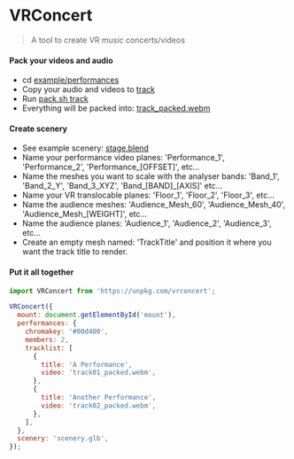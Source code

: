 VRConcert
==

> A tool to create VR music concerts/videos

#### Pack your videos and audio

 * cd [example/performances](https://github.com/danielesteban/vrconcert/tree/master/example/performances)
 * Copy your audio and videos to [track](https://github.com/danielesteban/vrconcert/tree/master/example/performances/track)
 * Run [pack.sh track](https://github.com/danielesteban/vrconcert/blob/master/example/performances/pack.sh)
 * Everything will be packed into: [track_packed.webm](https://github.com/danielesteban/vrconcert/blob/master/example/performances/track_packed.webm)

#### Create scenery

 * See example scenery: [stage.blend](https://github.com/danielesteban/vrconcert/blob/master/example/scenery/stage.blend)
 * Name your performance video planes: 'Performance_1', 'Performance_2', 'Performance_[OFFSET]', etc...
 * Name the meshes you want to scale with the analyser bands: 'Band_1', 'Band_2_Y', 'Band_3_XYZ', 'Band_[BAND]_[AXIS]' etc...
 * Name your VR translocable planes: 'Floor_1', 'Floor_2', 'Floor_3', etc...
 * Name the audience meshes: 'Audience_Mesh_60', 'Audience_Mesh_40', 'Audience_Mesh_[WEIGHT]', etc...
 * Name the audience planes: 'Audience_1', 'Audience_2', 'Audience_3', etc... 
 * Create an empty mesh named: 'TrackTitle' and position it where you want the track title to render. 

#### Put it all together

```js
import VRConcert from 'https://unpkg.com/vrconcert';

VRConcert({
  mount: document.getElementById('mount'),
  performances: {
    chromakey: '#00d400',
    members: 2,
    tracklist: [
      {
        title: 'A Performance',
        video: 'track01_packed.webm',
      },
      {
        title: 'Another Performance',
        video: 'track02_packed.webm',
      },
    ],
  },
  scenery: 'scenery.glb',
});
```

